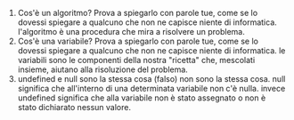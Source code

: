 1. Cos'è un algoritmo? Prova a spiegarlo con parole tue, come se lo dovessi spiegare a qualcuno che non ne capisce niente di informatica.
l'algoritmo è una procedura che mira a risolvere un problema.
2. Cos'è una variabile? Prova a spiegarlo con parole tue, come se lo dovessi spiegare a qualcuno che non ne capisce niente di informatica.
 le variabili sono le componenti della nostra "ricetta" che, mescolati insieme, aiutano alla risoluzione del problema.
3. undefined e null sono la stessa cosa (falso)
non sono la stessa cosa. null significa che all'interno di una determinata variabile non c'è nulla. invece undefined significa che alla variabile non è stato assegnato o non è stato dichiarato nessun valore.

